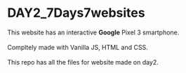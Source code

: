 # DAY2_7Days7websites

This website has an interactive <b>Google</b> Pixel 3 smartphone.<br><br>
Compltely made with Vanilla JS, HTML and CSS.<br><br>
This repo has all the files for website made on day2.
